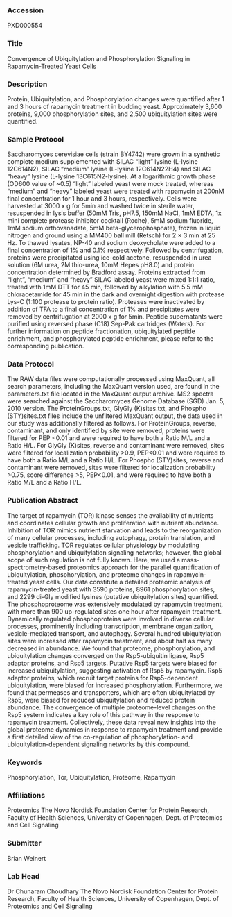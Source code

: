 ### Accession
PXD000554

### Title
Convergence of Ubiquitylation and Phosphorylation Signaling in Rapamycin-Treated Yeast Cells

### Description
Protein, Ubiquitylation, and Phosphorylation changes were quantified after 1 and 3 hours of rapamycin treatment in budding yeast. Approximately 3,600 proteins, 9,000 phosphorylation sites, and 2,500 ubiquitylation sites were quantified.

### Sample Protocol
Saccharomyces cerevisiae cells (strain BY4742) were grown in a synthetic complete medium supplemented with SILAC “light” lysine (L-lysine 12C614N2), SILAC “medium” lysine (L-lysine 12C614N22H4) and SILAC “heavy” lysine (L-lysine 13C615N2-lysine). At a logarithmic growth phase (OD600 value of ~0.5) “light” labeled yeast were mock treated, whereas “medium” and “heavy” labeled yeast were treated with rapamycin at 200nM final concentration for 1 hour and 3 hours, respectively. Cells were harvested at 3000 x g for 5min and washed twice in sterile water, resuspended in lysis buffer (50mM Tris, pH7.5, 150mM NaCl, 1mM EDTA, 1x mini complete protease inhibitor cocktail (Roche), 5mM sodium fluoride, 1mM sodium orthovanadate, 5mM beta-glycerophosphate), frozen in liquid nitrogen and ground using a MM400 ball mill (Retsch) for 2 × 3 min at 25 Hz. To thawed lysates, NP-40 and sodium deoxycholate were added to a final concentration of 1% and 0.1% respectively. Followed by centrifugation, proteins were precipitated using ice-cold acetone, resuspended in urea solution (6M urea, 2M thio-urea, 10mM Hepes pH8.0) and protein concentration determined by Bradford assay. Proteins extracted from “light”, “medium” and “heavy” SILAC labeled yeast were mixed 1:1:1 ratio, treated with 1mM DTT for 45 min, followed by alkylation with 5.5 mM chloracetamide for 45 min in the dark and overnight digestion with protease Lys-C (1:100 protease to protein ratio). Proteases were inactivated by addition of TFA to a final concentration of 1% and precipitates were removed by centrifugation at 2000 x g for 5min. Peptide supernatants were purified using reversed phase (C18) Sep-Pak cartridges (Waters). For further information on peptide fractionation, ubiquitylated peptide enrichment, and phosphorylated peptide enrichment, please refer to the corresponding publication.

### Data Protocol
The RAW data files were computationally processed using MaxQuant, all search parameters, including the MaxQuant version used, are found in the parameters.txt file located in the MaxQuant output archive. MS2 spectra were searched against the Saccharomyces Genome Database (SGD) Jan. 5, 2010 version. The ProteinGroups.txt, GlyGly (K)sites.txt, and Phospho (STY)sites.txt files include the unfiltered MaxQuant output, the data used in our study was additionally filtered as follows. For ProteinGroups, reverse, contaminant, and only identified by site were removed, proteins were filtered for PEP <0.01 and were required to have both a Ratio M/L and a Ratio H/L. For GlyGly (K)sites, reverse and contaminant were removed, sites were filtered for localization probability >0.9, PEP<0.01 and were required to have both a Ratio M/L and a Ratio H/L. For Phospho (STY)sites, reverse and contaminant were removed, sites were filtered for localization probability >0.75, score difference >5, PEP<0.01, and were required to have both a Ratio M/L and a Ratio H/L.

### Publication Abstract
The target of rapamycin (TOR) kinase senses the availability of nutrients and coordinates cellular growth and proliferation with nutrient abundance. Inhibition of TOR mimics nutrient starvation and leads to the reorganization of many cellular processes, including autophagy, protein translation, and vesicle trafficking. TOR regulates cellular physiology by modulating phosphorylation and ubiquitylation signaling networks; however, the global scope of such regulation is not fully known. Here, we used a mass-spectrometry-based proteomics approach for the parallel quantification of ubiquitylation, phosphorylation, and proteome changes in rapamycin-treated yeast cells. Our data constitute a detailed proteomic analysis of rapamycin-treated yeast with 3590 proteins, 8961 phosphorylation sites, and 2299 di-Gly modified lysines (putative ubiquitylation sites) quantified. The phosphoproteome was extensively modulated by rapamycin treatment, with more than 900 up-regulated sites one hour after rapamycin treatment. Dynamically regulated phosphoproteins were involved in diverse cellular processes, prominently including transcription, membrane organization, vesicle-mediated transport, and autophagy. Several hundred ubiquitylation sites were increased after rapamycin treatment, and about half as many decreased in abundance. We found that proteome, phosphorylation, and ubiquitylation changes converged on the Rsp5-ubiquitin ligase, Rsp5 adaptor proteins, and Rsp5 targets. Putative Rsp5 targets were biased for increased ubiquitylation, suggesting activation of Rsp5 by rapamycin. Rsp5 adaptor proteins, which recruit target proteins for Rsp5-dependent ubiquitylation, were biased for increased phosphorylation. Furthermore, we found that permeases and transporters, which are often ubiquitylated by Rsp5, were biased for reduced ubiquitylation and reduced protein abundance. The convergence of multiple proteome-level changes on the Rsp5 system indicates a key role of this pathway in the response to rapamycin treatment. Collectively, these data reveal new insights into the global proteome dynamics in response to rapamycin treatment and provide a first detailed view of the co-regulation of phosphorylation- and ubiquitylation-dependent signaling networks by this compound.

### Keywords
Phosphorylation, Tor, Ubiquitylation, Proteome, Rapamycin

### Affiliations
Proteomics
The Novo Nordisk Foundation Center for Protein Research, Faculty of Health Sciences, University of Copenhagen, Dept. of Proteomics and Cell Signaling

### Submitter
Brian Weinert

### Lab Head
Dr Chunaram Choudhary
The Novo Nordisk Foundation Center for Protein Research, Faculty of Health Sciences, University of Copenhagen, Dept. of Proteomics and Cell Signaling


